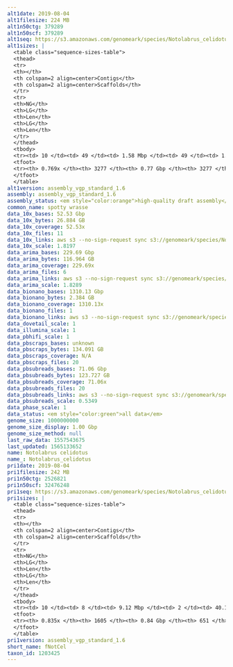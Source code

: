 ```yaml
---
alt1date: 2019-08-04
alt1filesize: 224 MB
alt1n50ctg: 379289
alt1n50scf: 379289
alt1seq: https://s3.amazonaws.com/genomeark/species/Notolabrus_celidotus/fNotCel1/assembly_vgp_standard_1.6/fNotCel1.alt.asm.20190804.fasta.gz
alt1sizes: |
  <table class="sequence-sizes-table">
  <thead>
  <tr>
  <th></th>
  <th colspan=2 align=center>Contigs</th>
  <th colspan=2 align=center>Scaffolds</th>
  </tr>
  <tr>
  <th>NG</th>
  <th>LG</th>
  <th>Len</th>
  <th>LG</th>
  <th>Len</th>
  </tr>
  </thead>
  <tbody>
  <tr><td> 10 </td><td> 49 </td><td> 1.58 Mbp </td><td> 49 </td><td> 1.58 Mbp </td></tr>  <tr><td> 20 </td><td> 128 </td><td> 1.07 Mbp </td><td> 128 </td><td> 1.07 Mbp </td></tr>  <tr><td> 30 </td><td> 239 </td><td> 0.76 Mbp </td><td> 239 </td><td> 0.76 Mbp </td></tr>  <tr><td> 40 </td><td> 395 </td><td> 0.55 Mbp </td><td> 395 </td><td> 0.55 Mbp </td></tr>  <tr style="background-color:#cccccc;"><td> 50 </td><td> 614 </td><td> 0.38 Mbp </td><td> 614 </td><td> 0.38 Mbp </td></tr>  <tr><td> 60 </td><td> 952 </td><td> 0.23 Mbp </td><td> 952 </td><td> 0.23 Mbp </td></tr>  <tr><td> 70 </td><td> 1618 </td><td> 93.99 Kbp </td><td> 1618 </td><td> 93.99 Kbp </td></tr>  <tr><td> 80 </td><td> - </td><td> - </td><td> - </td><td> - </td></tr>  <tr><td> 90 </td><td> - </td><td> - </td><td> - </td><td> - </td></tr>  <tr><td> 100 </td><td> - </td><td> - </td><td> - </td><td> - </td></tr>  </tbody>
  <tfoot>
  <tr><th> 0.769x </th><th> 3277 </th><th> 0.77 Gbp </th><th> 3277 </th><th> 0.77 Gbp </th></tr>
  </tfoot>
  </table>
alt1version: assembly_vgp_standard_1.6
assembly: assembly_vgp_standard_1.6
assembly_status: <em style="color:orange">high-quality draft assembly</em>
common_name: spotty wrasse
data_10x_bases: 52.53 Gbp
data_10x_bytes: 26.884 GB
data_10x_coverage: 52.53x
data_10x_files: 11
data_10x_links: aws s3 --no-sign-request sync s3://genomeark/species/Notolabrus_celidotus/fNotCel1/genomic_data/10x/ .<br>
data_10x_scale: 1.8197
data_arima_bases: 229.69 Gbp
data_arima_bytes: 116.964 GB
data_arima_coverage: 229.69x
data_arima_files: 6
data_arima_links: aws s3 --no-sign-request sync s3://genomeark/species/Notolabrus_celidotus/fNotCel1/genomic_data/arima/ .<br>
data_arima_scale: 1.8289
data_bionano_bases: 1310.13 Gbp
data_bionano_bytes: 2.384 GB
data_bionano_coverage: 1310.13x
data_bionano_files: 1
data_bionano_links: aws s3 --no-sign-request sync s3://genomeark/species/Notolabrus_celidotus/fNotCel1/genomic_data/bionano/ .<br>
data_dovetail_scale: 1
data_illumina_scale: 1
data_pbhifi_scale: 1
data_pbscraps_bases: unknown
data_pbscraps_bytes: 134.091 GB
data_pbscraps_coverage: N/A
data_pbscraps_files: 20
data_pbsubreads_bases: 71.06 Gbp
data_pbsubreads_bytes: 123.727 GB
data_pbsubreads_coverage: 71.06x
data_pbsubreads_files: 20
data_pbsubreads_links: aws s3 --no-sign-request sync s3://genomeark/species/Notolabrus_celidotus/fNotCel1/genomic_data/pacbio/ . --exclude "*scraps.bam* --exclude "*ccs.bam*"<br>
data_pbsubreads_scale: 0.5349
data_phase_scale: 1
data_status: <em style="color:green">all data</em>
genome_size: 1000000000
genome_size_display: 1.00 Gbp
genome_size_method: null
last_raw_data: 1557543675
last_updated: 1565133652
name: Notolabrus celidotus
name_: Notolabrus_celidotus
pri1date: 2019-08-04
pri1filesize: 242 MB
pri1n50ctg: 2526821
pri1n50scf: 32476248
pri1seq: https://s3.amazonaws.com/genomeark/species/Notolabrus_celidotus/fNotCel1/assembly_vgp_standard_1.6/fNotCel1.pri.asm.20190804.fasta.gz
pri1sizes: |
  <table class="sequence-sizes-table">
  <thead>
  <tr>
  <th></th>
  <th colspan=2 align=center>Contigs</th>
  <th colspan=2 align=center>Scaffolds</th>
  </tr>
  <tr>
  <th>NG</th>
  <th>LG</th>
  <th>Len</th>
  <th>LG</th>
  <th>Len</th>
  </tr>
  </thead>
  <tbody>
  <tr><td> 10 </td><td> 8 </td><td> 9.12 Mbp </td><td> 2 </td><td> 40.19 Mbp </td></tr>  <tr><td> 20 </td><td> 20 </td><td> 6.85 Mbp </td><td> 4 </td><td> 39.25 Mbp </td></tr>  <tr><td> 30 </td><td> 37 </td><td> 5.48 Mbp </td><td> 7 </td><td> 35.97 Mbp </td></tr>  <tr><td> 40 </td><td> 58 </td><td> 4.13 Mbp </td><td> 10 </td><td> 34.43 Mbp </td></tr>  <tr style="background-color:#cccccc;"><td> 50 </td><td> 89 </td><td style="background-color:#88ff88;"> 2.53 Mbp </td><td> 13 </td><td style="background-color:#88ff88;"> 32.48 Mbp </td></tr>  <tr><td> 60 </td><td> 137 </td><td> 1.67 Mbp </td><td> 16 </td><td> 31.37 Mbp </td></tr>  <tr><td> 70 </td><td> 227 </td><td> 0.75 Mbp </td><td> 19 </td><td> 29.43 Mbp </td></tr>  <tr><td> 80 </td><td> 608 </td><td> 0.10 Mbp </td><td> 25 </td><td> 5.69 Mbp </td></tr>  <tr><td> 90 </td><td> - </td><td> - </td><td> 97 </td><td> 0.37 Mbp </td></tr>  <tr><td> 100 </td><td> - </td><td> - </td><td> - </td><td> - </td></tr>  </tbody>
  <tfoot>
  <tr><th> 0.835x </th><th> 1605 </th><th> 0.84 Gbp </th><th> 651 </th><th> 0.93 Gbp </th></tr>
  </tfoot>
  </table>
pri1version: assembly_vgp_standard_1.6
short_name: fNotCel
taxon_id: 1203425
---
```

